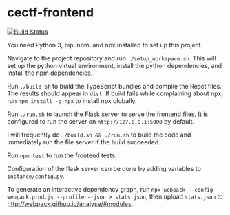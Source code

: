 # cectf-frontend

[![Build Status](https://travis-ci.com/cectf/cectf-frontend.svg?branch=master)](https://travis-ci.com/cectf/cectf-frontend)

You need Python 3, pip, npm, and npx installed to set up this project.

Navigate to the project repository and run `./setup_workspace.sh`. This will set up the python virtual environment, install the python dependencies, and install the npm dependencies.

Run `./build.sh` to build the TypeScript bundles and compile the React files. The results should appear in `dist`. If build fails while complaining about npx, run `npm install -g npx` to install npx globally.

Run `./run.sh` to launch the Flask server to serve the frontend files. It is configured to run the server on `http://127.0.0.1:5000` by default.

I will frequently do `./build.sh && ./run.sh` to build the code and immediately run the file server if the build succeeded.

Run `npm test` to run the frontend tests.

Configuration of the flask server can be done by adding variables to `instance/config.py`.

To generate an interactive dependency graph, run `npx webpack --config webpack.prod.js --profile --json > stats.json`, then upload `stats.json` to http://webpack.github.io/analyse/#modules.
